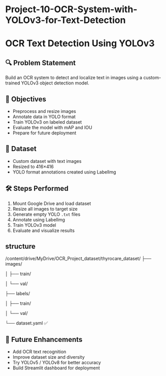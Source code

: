 # Project-10-OCR-System-with-YOLOv3-for-Text-Detection
# OCR Text Detection Using YOLOv3

## 🔍 Problem Statement
Build an OCR system to detect and localize text in images using a custom-trained YOLOv3 object detection model.

## 🎯 Objectives
- Preprocess and resize images
- Annotate data in YOLO format
- Train YOLOv3 on labeled dataset
- Evaluate the model with mAP and IOU
- Prepare for future deployment

## 📁 Dataset
- Custom dataset with text images
- Resized to 416×416
- YOLO format annotations created using LabelImg

## 🛠️ Steps Performed
1. Mount Google Drive and load dataset
2. Resize all images to target size
3. Generate empty YOLO `.txt` files
4. Annotate using LabelImg
5. Train YOLOv3 model
6. Evaluate and visualize results

## structure 
/content/drive/MyDrive/OCR_Project_dataset/thyrocare_dataset/
├── images/

│   ├── train/

│   └── val/

├── labels/

│   ├── train/

│   └── val/

└── dataset.yaml  ✅


## 📌 Future Enhancements
- Add OCR text recognition
- Improve dataset size and diversity
- Try YOLOv5 / YOLOv8 for better accuracy
- Build Streamlit dashboard for deployment


